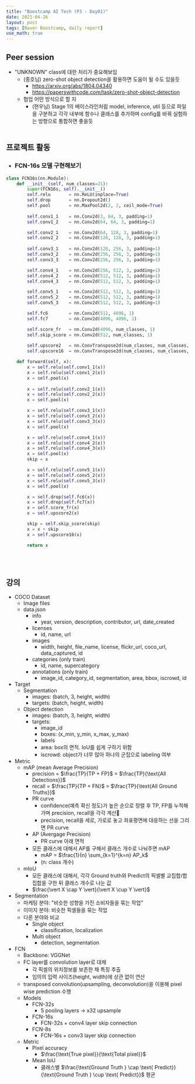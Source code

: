 ```yaml
---
title: "Boostcamp AI Tech (P3 - Day01)"
date: 2021-04-26
layout: post
tags: [Naver Boostcamp, daily report]
use_math: true
---
```


## Peer session
* "UNKNOWN" class에 대한 처리가 중요해보임
    * (종호님) zero-shot object detection을 활용하면 도움이 될 수도 있을듯
        * https://arxiv.org/abs/1804.04340
        * https://paperswithcode.com/task/zero-shot-object-detection
    * 협업 어떤 방식으로 할 지
        * (현우님) Stage 1의 베이스라인처럼 model, inference, util 등으로 파일을 구분하고 각각 내부에 함수나 클래스를 추가하며 config를 바꿔 실험하는 방향으로 통합하면 좋을듯
<br><br>

## 프로젝트 활동
* ### FCN-16s 모델 구현해보기
```python
class FCN16s(nn.Module):
    def __init__(self, num_classes=21):
        super(FCN16s, self).__init__()
        self.relu       = nn.ReLU(inplace=True)
        self.drop       = nn.Dropout2d()
        self.pool       = nn.MaxPool2d(2, 2, ceil_mode=True)
        
        self.conv1_1    = nn.Conv2d(3, 64, 3, padding=1)
        self.conv1_2    = nn.Conv2d(64, 64, 3, padding=1)

        self.conv2_1    = nn.Conv2d(64, 128, 3, padding=1)
        self.conv2_2    = nn.Conv2d(128, 128, 3, padding=1)
 
        self.conv3_1    = nn.Conv2d(128, 256, 3, padding=1)
        self.conv3_2    = nn.Conv2d(256, 256, 3, padding=1)
        self.conv3_3    = nn.Conv2d(256, 256, 3, padding=1)

        self.conv4_1    = nn.Conv2d(256, 512, 3, padding=1)
        self.conv4_2    = nn.Conv2d(512, 512, 3, padding=1)
        self.conv4_3    = nn.Conv2d(512, 512, 3, padding=1)

        self.conv5_1    = nn.Conv2d(512, 512, 3, padding=1)
        self.conv5_2    = nn.Conv2d(512, 512, 3, padding=1)
        self.conv5_3    = nn.Conv2d(512, 512, 3, padding=1)

        self.fc6        = nn.Conv2d(512, 4096, 1)
        self.fc7        = nn.Conv2d(4096, 4096, 1)

        self.score_fr   = nn.Conv2d(4096, num_classes, 1)
        self.skip_score = nn.Conv2d(512, num_classes, 1)
 
        self.upscore2   = nn.ConvTranspose2d(num_classes, num_classes, 4, stride=2, padding=1)
        self.upscore16  = nn.ConvTranspose2d(num_classes, num_classes, 32, stride=16, padding=8)

    def forward(self, x):
        x = self.relu(self.conv1_1(x))
        x = self.relu(self.conv1_2(x))
        x = self.pool(x)
        
        x = self.relu(self.conv2_1(x))
        x = self.relu(self.conv2_2(x))
        x = self.pool(x)

        x = self.relu(self.conv3_1(x))
        x = self.relu(self.conv3_2(x))
        x = self.relu(self.conv3_3(x))
        x = self.pool(x)

        x = self.relu(self.conv4_1(x))
        x = self.relu(self.conv4_2(x))
        x = self.relu(self.conv4_3(x))
        x = self.pool(x)
        skip = x

        x = self.relu(self.conv5_1(x))
        x = self.relu(self.conv5_2(x))
        x = self.relu(self.conv5_3(x))
        x = self.pool(x)

        x = self.drop(self.fc6(x))
        x = self.drop(self.fc7(x))
        x = self.score_fr(x)
        x = self.upscore2(x)

        skip = self.skip_score(skip)
        x = x + skip
        x = self.upscore16(x)

        return x
```
<br><br>

## 강의
* COCO Dataset
    * Image files
    * data.json
        * info
            * year, version, description, contributor, url, date_created
        * licenses
            * id, name, url
        * images
            * width, height, file_name, license, flickr_url, coco_url, data_captured, id
        * categories (only train)
            * id, name, supercategory
        * annotations (only train)
            * image_id, category_id, segmentation, area, bbox, iscrowd, id
* Target
    * Segmentation
        * images: (batch, 3, height, width)
        * targets: (batch, height, width)
    * Object detection
        * images: (batch, 3, height, width)
        * targets:
            * image_id
            * boxes: (x_min, y_min, x_max, y_max)
            * labels
            * area: box의 면적. IoU를 쉽게 구하기 위함
            * iscrowd: object가 너무 많아 하나의 군집으로 labeling 여부
* Metric
    * mAP (mean Average Precision)
        * precision = $\frac{TP}{TP + FP}$ = $\frac{TP}{\text{All Detections}}$
        * recall = $\frac{TP}{TP + FN}$ = $\frac{TP}{\text{All Ground Truths}}$
        * PR curve
            * confidence(예측 확신 정도)가 높은 순으로 정렬 후 TP, FP를 누적해가며 precision, recall을 각각 계산
            * precision, recall을 세로, 가로로 놓고 좌표평면에 대응하는 선을 그리면 PR curve
        * AP (Avergage Precision)
            * PR curve 아래 면적
        * 모든 클래스에 대해서 AP를 구해서 클래스 개수로 나눠주면 mAP
            * mAP = $\frac{1}{n} \sum_{k=1}^{k=n} AP_k$
            * (n: class 개수)
    * mIoU
        * 모든 클래스에 대해서, 각각 Ground truth와 Predict의 픽셀별 교집합/합집합을 구한 뒤 클래스 개수로 나눈 값
        * $\frac{\vert X \cap Y \vert}{\vert X \cup Y \vert}$
* Segmentation
    * 마케팅 분야: "비슷한 성향을 가진 소비자들을 묶는 작업"
    * 이미지 분야: 비슷한 픽셀들을 묶는 작업
    * 다른 분야와 비교
        * Single object
            * classification, localization
        * Multi object
            * detection, segmentation
* FCN
    * Backbone: VGGNet
    * FC layer를 convolution layer로 대체
        * 각 픽셀의 위치정보를 보존한 채 특징 추출
        * 임의의 입력 사이즈(height, width)에 상관 없이 연산
    * transposed convolution(upsampling, deconvolution)을 이용해 pixel wise prediction 수행
    * Models 
        * FCN-32s
            * 5 pooling layers $\rightarrow$ x32 upsample
        * FCN-16s
            * FCN-32s + conv4 layer skip connection
        * FCN-8s
            * FCN-16s + conv3 layer skip connection
    * Metric
        * Pixel accuracy
            * $\frac{\text{True pixel}}{\text{Total pixel}}$
        * Mean IoU
            * 클래스별 $\frac{\text{Ground Truth } \cap \text{ Predict}}{\text{Ground Truth } \cup \text{ Predict}}$ 평균
<br><br>